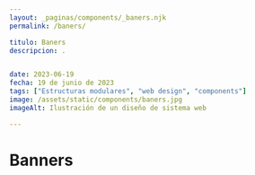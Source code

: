 ```yaml
---
layout: _paginas/components/_baners.njk
permalink: /baners/

titulo: Baners
descripcion: .


date: 2023-06-19
fecha: 19 de junio de 2023
tags: ["Estructuras modulares", "web design", "components"]
image: /assets/static/components/baners.jpg
imageAlt: Ilustración de un diseño de sistema web

---
```


# Banners

